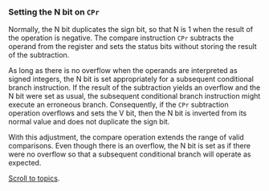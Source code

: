 ### Setting the N bit on `CPr`

Normally, the N bit duplicates the sign bit, so that N is 1 when the result of the operation is negative.
The compare instruction `CPr` subtracts the operand from the register and sets the status bits without storing the result of the subtraction.

As long as there is no overflow when the operands are interpreted as signed integers, the N bit is set appropriately for a subsequent conditional branch instruction.
If the result of the subtraction yields an overflow and the N bit were set as usual, the subsequent conditional branch instruction might execute an erroneous branch.
Consequently, if the `CPr` subtraction operation overflows and sets the V bit, then the N bit is inverted from its normal value and does not duplicate the sign bit.

With this adjustment, the compare operation extends the range of valid comparisons.
Even though there is an overflow, the N bit is set as if there were no overflow so that a subsequent conditional branch will operate as expected.

[Scroll to topics](#Topics).


